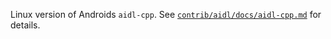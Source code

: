 Linux version of Androids `aidl-cpp`. See [`contrib/aidl/docs/aidl-cpp.md`](https://android.googlesource.com/platform/system/tools/aidl/+/refs/tags/android-9.0.0_r45/docs/aidl-cpp.md) for details.

